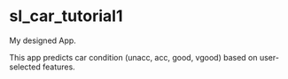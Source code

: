 # sl_car_tutorial1
My designed App. 

This app predicts car condition (unacc, acc, good, vgood) based on user-selected features.
